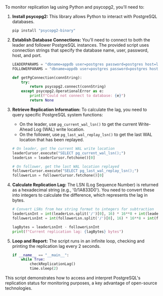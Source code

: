 To monitor replication lag using Python and psycopg2, you'll need to:

1.  **Install psycopg2:**
    This library allows Python to interact with PostgreSQL databases.
    ```bash
    pip install "psycopg2-binary"
    ```

2.  **Establish Database Connections:**
    You'll need to connect to both the leader and follower PostgreSQL instances. The provided script uses connection strings that specify the database name, user, password, host, and port.

    ```python
    LEADERPARAMS = "dbname=appdb user=postgres password=postgres host=localhost port=5433"
    FOLLOWERPARAMS = "dbname=appdb user=postgres password=postgres host=localhost port=5434"

    def getPgConnection(connString):
        try:
            return psycopg2.connect(connString)
        except psycopg2.OperationalError as e:
            print(f"Could not connect to database: {e}")
            return None
    ```

3.  **Retrieve Replication Information:**
    To calculate the lag, you need to query specific PostgreSQL system functions:
    *   On the leader, use `pg_current_wal_lsn()` to get the current Write-Ahead Log (WAL) write location.
    *   On the follower, use `pg_last_wal_replay_lsn()` to get the last WAL location that has been replayed.

    ```python
    # On leader, get the current WAL write location
    leaderCursor.execute("SELECT pg_current_wal_lsn();")
    leaderLsn = leaderCursor.fetchone()[0]

    # On follower, get the last WAL location replayed
    followerCursor.execute("SELECT pg_last_wal_replay_lsn();")
    followerLsn = followerCursor.fetchone()[0]
    ```

4.  **Calculate Replication Lag:**
    The LSN (Log Sequence Number) is returned as a hexadecimal string (e.g., '0/1A833D0'). You need to convert these into integers to calculate the difference, which represents the lag in bytes.

    ```python
    # Convert LSNs from hex string format to integers for subtraction
    leaderLsnInt = int(leaderLsn.split('/')[0], 16) * 16**8 + int(leaderLsn.split('/')[1], 16)
    followerLsnInt = int(followerLsn.split('/')[0], 16) * 16**8 + int(followerLsn.split('/')[1], 16)

    lagBytes = leaderLsnInt - followerLsnInt
    print(f"Current replication lag: {lagBytes} bytes")
    ```

5.  **Loop and Report:**
    The script runs in an infinite loop, checking and printing the replication lag every 2 seconds.

    ```python
    if __name__ == "__main__":
        while True:
            checkReplicationLag()
            time.sleep(2)
    ```

This script demonstrates how to access and interpret PostgreSQL's replication status for monitoring purposes, a key advantage of open-source technologies.